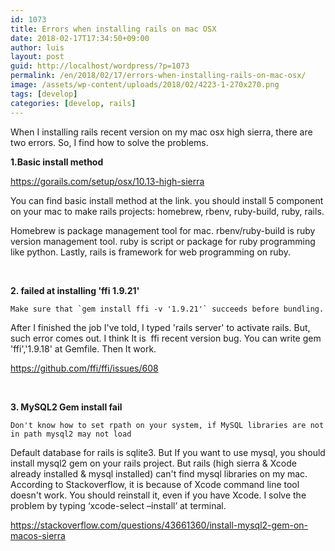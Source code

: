 ```yaml
---
id: 1073
title: Errors when installing rails on mac OSX
date: 2018-02-17T17:34:50+09:00
author: luis
layout: post
guid: http://localhost/wordpress/?p=1073
permalink: /en/2018/02/17/errors-when-installing-rails-on-mac-osx/
image: /assets/wp-content/uploads/2018/02/4223-1-270x270.png
tags: [develop]
categories: [develop, rails]
---
```

When I installing rails recent version on my mac osx high sierra, there are two errors. So, I find how to solve the problems.

<strong>1.Basic install method</strong>

<a href="https://gorails.com/setup/osx/10.13-high-sierra" target="_blank" rel="noopener">https://gorails.com/setup/osx/10.13-high-sierra</a>

You can find basic install method at the link. you should install 5 component on your mac to make rails projects: homebrew, rbenv, ruby-build, ruby, rails.

Homebrew is package management tool for mac. rbenv/ruby-build is ruby version management tool. ruby is script or package for ruby programming like python. Lastly, rails is framework for web programming on ruby.

&nbsp;

<strong>2. failed at installing 'ffi 1.9.21'</strong>
<pre class="default prettyprint prettyprinted"><code><span class="str">Make sure that `gem install ffi -v '1.9.21'` succeeds before bundling.</span></code></pre>
After I finished the job I've told, I typed 'rails server' to activate rails. But, such error comes out. I think It is &nbsp;ffi recent version bug. You can write gem 'ffi','1.9.18' at Gemfile. Then It work.

<a href="https://github.com/ffi/ffi/issues/608" target="_blank" rel="noopener">https://github.com/ffi/ffi/issues/608</a>

&nbsp;

<strong>3. MySQL2 Gem install fail</strong>
<pre class="default prettyprint prettyprinted"><code><span class="str">Don't know how to set rpath on your system, if MySQL libraries are not in path mysql2 may not load
</span></code></pre>
Default database for rails is sqlite3. But If you want to use mysql, you should install mysql2 gem on your rails project. But rails (high sierra &amp; Xcode already installed &amp; mysql installed) can't find mysql libraries on my mac. According to Stackoverflow, it is because of Xcode command line tool doesn't work. You should reinstall it, even if you have Xcode. I solve the problem by typing&nbsp;‘xcode-select –install’ at terminal.

<a href="https://stackoverflow.com/questions/43661360/install-mysql2-gem-on-macos-sierra" target="_blank" rel="noopener">https://stackoverflow.com/questions/43661360/install-mysql2-gem-on-macos-sierra</a>
